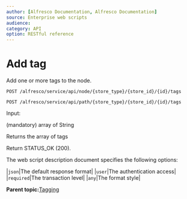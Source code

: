 ```yaml
---
author: [Alfresco Documentation, Alfresco Documentation]
source: Enterprise web scripts
audience: 
category: API
option: RESTful reference
---
```


# Add tag

Add one or more tags to the node.

`POST /alfresco/service/api/node/{store_type}/{store_id}/{id}/tags`

`POST /alfresco/service/api/path/{store_type}/{store_id}/{id}/tags`



Input:

\(mandatory\) array of String

Returns the array of tags

Return STATUS\_OK \(200\).

The web script description document specifies the following options:

|`json`|The default response format|
|`user`|The authentication access|
|`required`|The transaction level|
|`any`|The format style|

**Parent topic:**[Tagging](../references/RESTful-Tagging.md)

